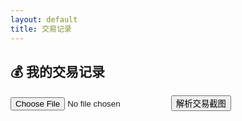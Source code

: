 ```yaml
---
layout: default
title: 交易记录
---
```


<section id="transactions">
  <h2>💰 我的交易记录</h2>
  <div class="upload-area">
    <input type="file" id="trade-img" accept="image/*">
    <button onclick="processTradeImage()">解析交易截图</button>
  </div>
  <table id="records-table"></table>
</section>

<script src="{{ '/assets/js/app.js' | relative_url }}"></script>